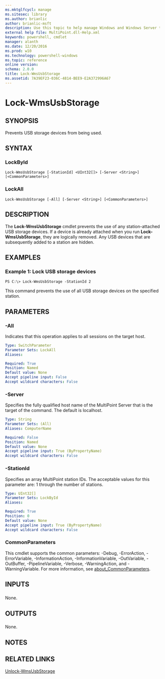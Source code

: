 ```yaml
---
ms.mktglfcycl: manage
ms.sitesec: library
ms.author: brianlic
author: brianlic-msft
description: Use this topic to help manage Windows and Windows Server technologies with Windows PowerShell.
external help file: MultiPoint.dll-Help.xml
keywords: powershell, cmdlet
manager: alanth
ms.date: 12/20/2016
ms.prod: w10
ms.technology: powershell-windows
ms.topic: reference
online version: 
schema: 2.0.0
title: Lock-WmsUsbStorage
ms.assetid: 7A39EF23-036C-4814-BEE9-E2A372996A67
---
```


# Lock-WmsUsbStorage

## SYNOPSIS
Prevents USB storage devices from being used.

## SYNTAX

### LockById
```
Lock-WmsUsbStorage [-StationId] <UInt32[]> [-Server <String>] [<CommonParameters>]
```

### LockAll
```
Lock-WmsUsbStorage [-All] [-Server <String>] [<CommonParameters>]
```

## DESCRIPTION
The **Lock-WmsUsbStorage** cmdlet prevents the use of any station-attached USB storage devices.
If a device is already attached when you run **Lock-WmsUsbStorage**, they are logically removed.
Any USB devices that are subsequently added to a station are hidden.

## EXAMPLES

### Example 1: Lock USB storage devices
```
PS C:\> Lock-WmsUsbStorage -StationId 2
```

This command prevents the use of all USB storage devices on the specified station.

## PARAMETERS

### -All
Indicates that this operation applies to all sessions on the target host.

```yaml
Type: SwitchParameter
Parameter Sets: LockAll
Aliases: 

Required: True
Position: Named
Default value: None
Accept pipeline input: False
Accept wildcard characters: False
```

### -Server
Specifies the fully qualified host name of the MultiPoint Server that is the target of the command.
The default is localhost.

```yaml
Type: String
Parameter Sets: (All)
Aliases: ComputerName

Required: False
Position: Named
Default value: None
Accept pipeline input: True (ByPropertyName)
Accept wildcard characters: False
```

### -StationId
Specifies an array MultiPoint station IDs.
The acceptable values for this parameter are: 1 through the number of stations.

```yaml
Type: UInt32[]
Parameter Sets: LockById
Aliases: 

Required: True
Position: 0
Default value: None
Accept pipeline input: True (ByPropertyName)
Accept wildcard characters: False
```

### CommonParameters
This cmdlet supports the common parameters: -Debug, -ErrorAction, -ErrorVariable, -InformationAction, -InformationVariable, -OutVariable, -OutBuffer, -PipelineVariable, -Verbose, -WarningAction, and -WarningVariable. For more information, see [about_CommonParameters](http://go.microsoft.com/fwlink/?LinkID=113216).

## INPUTS

###  
None.

## OUTPUTS

###  
None.

## NOTES

## RELATED LINKS

[Unlock-WmsUsbStorage](./Unlock-WmsUsbStorage.md)

